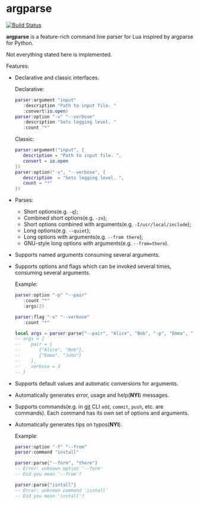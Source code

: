 # argparse

[![Build Status](https://travis-ci.org/mpeterv/argparse.png?branch=master)](https://travis-ci.org/mpeterv/argparse)

__argparse__ is a feature-rich command line parser for Lua inspired by argparse for Python. 

Not everything stated here is implemented. 

Features: 

* Declarative and classic interfaces. 

    Declarative: 

    ```lua
    parser:argument "input"
       :description "Path to input file. "
       :convert(io.open)
    parser:option "-v" "--verbose"
       :description "Sets logging level. "
       :count "*"
    ```

    Classic: 

    ```lua
    parser:argument("input", {
       description = "Path to input file. ",
       convert = io.open
    })
    parser:option("-v", "--verbose", {
       description  = "Sets logging level. ",
       count = "*"
    })
    ```
* Parses: 
    * Short options(e.g. `-q`); 
    * Combined short options(e.g. `-zx`); 
    * Short options combined with arguments(e.g. `-I/usr/local/include`); 
    * Long options(e.g. `--quiet`); 
    * Long options with arguments(e.g. `--from there`); 
    * GNU-style long options with arguments(e.g. `--from=there`). 
* Supports named arguments consuming several arguments. 
* Supports options and flags which can be invoked several times, consuming several arguments. 

    Example: 

    ```lua
    parser:option "-p" "--pair"
       :count "*"
       :args(2)

    parser:flag "-v" "--verbose"
       :count "*"

    local args = parser:parse{"--pair", "Alice", "Bob", "-p", "Emma", "John", "-vvv"}
    -- args = {
    --    pair = {
    --       {"Alice", "Bob"},
    --       {"Emma", "John"}
    --    },
    --    verbose = 3
    -- }
    ```

* Supports default values and automatic conversions for arguments. 
* Automatically generates error, usage  and help(__NYI__) messages. 
* Supports commands(e.g. in [git](http://git-scm.com/) CLI `add`, `commit`, `push`, etc. are commands). Each command has its own set of options and arguments. 
* Automatically generates tips on typos(__NYI__). 

    Example: 

    ```lua
    parser:option "-f" "--from"
    parser:command "install"

    parser:parse{"--form", "there"}
    -- Error: unknown option '--form'
    -- Did you mean '--from'?

    parser:parse{"isntall"}
    -- Error: unknown command 'isntall'
    -- Did you mean 'install'?
